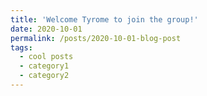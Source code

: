 ```yaml
---
title: 'Welcome Tyrome to join the group!'
date: 2020-10-01
permalink: /posts/2020-10-01-blog-post
tags:
  - cool posts
  - category1
  - category2
---
```

